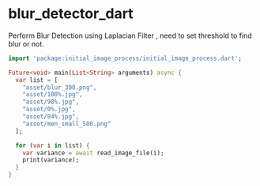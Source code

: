 # blur_detector_dart
Perform Blur Detection using Laplacian Filter , need to set threshold to find blur or not.

```dart 
import 'package:initial_image_process/initial_image_process.dart';

Future<void> main(List<String> arguments) async {
  var list = [
    "asset/blur_300.png",
    "asset/100%.jpg",
    "asset/98%.jpg",
    "asset/0%.jpg",
    "asset/84%.jpg",
    "asset/men_small_500.png"
  ];

  for (var i in list) {
    var variance = await read_image_file(i);
    print(variance);
  }
}
```